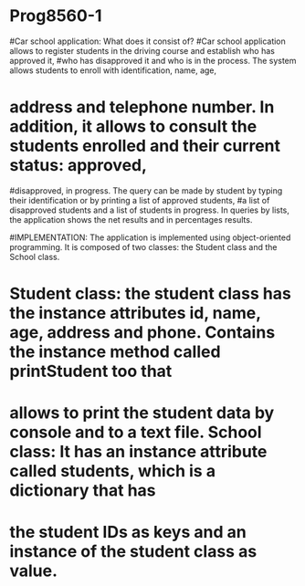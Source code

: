 # Prog8560-1
#Car school application:    What does it consist of?
#Car school application allows to register students in the driving course and establish who has approved it, 
#who has disapproved it and who is in the process. The system allows students to enroll with identification, name, age, 
# address and telephone number. In addition, it allows to consult the students enrolled and their current status: approved, 
#disapproved, in progress. The query can be made by student by typing their identification or by printing a list of approved students, 
#a list of disapproved students and a list of students in progress. In queries by lists, the application shows the net results and in percentages results.

#IMPLEMENTATION: The application is implemented using object-oriented programming. It is composed of two classes: the Student class and the School class.
# Student class: the student class has the instance attributes id, name, age, address and phone. Contains the instance method called printStudent too that 
# allows to print the student data by console and to a text file. School class: It has an instance attribute called students, which is a dictionary that has 
# the student IDs as keys and an instance of the student class as value.
